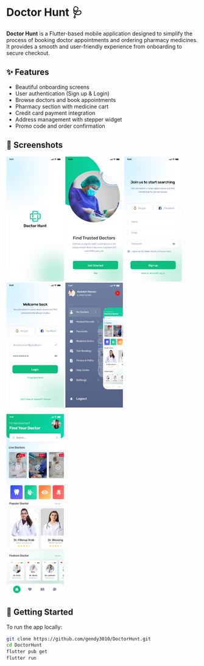 # Doctor Hunt 🩺

**Doctor Hunt** is a Flutter-based mobile application designed to simplify the process of booking doctor appointments and ordering pharmacy medicines. It provides a smooth and user-friendly experience from onboarding to secure checkout.

## ✨ Features

- Beautiful onboarding screens
- User authentication (Sign up & Login)
- Browse doctors and book appointments
- Pharmacy section with medicine cart
- Credit card payment integration
- Address management with stepper widget
- Promo code and order confirmation

## 📸 Screenshots

<p float="left">
  <img src="assets/images/screenshots/01_Splash%20screen.jpg" width="30%" />
  <img src="assets/images/screenshots/02_Onboarding%20screen-01%20(1).jpg" width="30%" />
  <img src="assets/images/screenshots/16_Sign%20up%20screen.jpg" width="30%" />
 <img src="assets/images/screenshots/17_Login%20screen-01.jpg" width="30%" />
  <img src="assets/images/screenshots/menu_screen.jpg" width="30%" />
</p>

<p float="left">
  <img src="assets/images/screenshots/05_Homescreen.jpg" width="30%" />
</p>



## 🚀 Getting Started

To run the app locally:

```bash
git clone https://github.com/gendy3010/DoctorHunt.git
cd DoctorHunt
flutter pub get
flutter run
